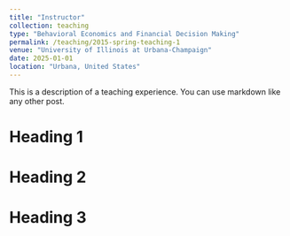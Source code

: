 ```yaml
---
title: "Instructor"
collection: teaching
type: "Behavioral Economics and Financial Decision Making"
permalink: /teaching/2015-spring-teaching-1
venue: "University of Illinois at Urbana-Champaign"
date: 2025-01-01
location: "Urbana, United States"
---
```


This is a description of a teaching experience. You can use markdown like any other post.

Heading 1
======

Heading 2
======

Heading 3
======
